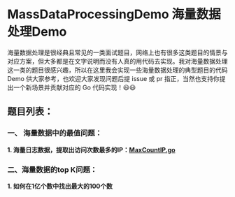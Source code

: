 # MassDataProcessingDemo 海量数据处理Demo
海量数据处理是很经典且常见的一类面试题目，网络上也有很多这类题目的情景与对应方案，但大多都是在文字说明而没有人真的用代码去实现。我对海量数据处理这一类的题目很感兴趣，所以在这里我会实现一些海量数据处理的典型题目的代码 Demo 供大家参考，也欢迎大家发现问题后提 issue 或 pr 指正，当然也支持你提出一个新场景并贡献对应的 Go 代码实现！😃😃

## 题目列表：
### 一、 海量数据中的最值问题：<br>
**1. 海量日志数据，提取出访问次数最多的IP：[MaxCountIP.go](https://github.com/ncghost1/MassDataProcessingDemo/blob/main/MaxValueProblem/MaxCountIP.go)**
### 二、海量数据的top K问题：<br>
**1. 如何在1亿个数中找出最大的100个数**

